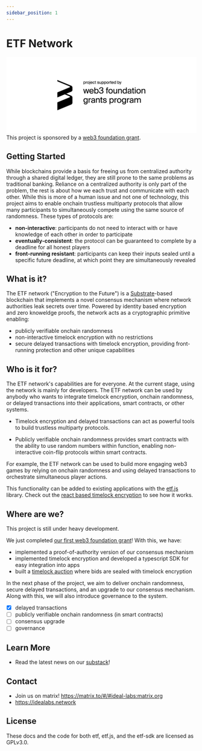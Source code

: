 ```yaml
---
sidebar_position: 1
---
```


# ETF Network

![w3fblk](https://raw.githubusercontent.com/ideal-lab5/etf/main/resources/web3%20foundation_grants_badge_black.png)
This project is sponsored by a [web3 foundation grant](https://github.com/ideal-lab5/Grants-Program/blob/master/applications/cryptex.md).

## Getting Started

While blockchains provide a basis for freeing us from centralized authority through a shared digital ledger, they are still prone to the same problems as traditional banking. Reliance on a centralized authority is only part of the problem, the rest is about how we each trust and communicate with each other. While this is more of a human issue and not one of technology, this project aims to enable onchain trustless multiparty protocols that allow many participants to simultaneously compete using the same source of randomness. These types of protocols are:

- **non-interactive**: participants do not need to interact with or have knowledge of each other in order to participate
- **eventually-consistent**: the protocol can be guaranteed to complete by a deadline for all honest players
- **front-running resistant**: participants can keep their inputs sealed until a specific future deadline, at which point they are simultaneously revealed

## What is it?

The ETF network ("Encryption to the Future") is a [Substrate](https://github.com/paritytech/polkadot-sdk)-based blockchain that implements a novel consensus mechanism where network authorities leak secrets over time. Powered by identity based encryption and zero knoweldge proofs, the network acts as a cryptographic primitive enabling:

- publicly verifiable onchain randomness
- non-interactive timelock encryption with no restrictions
- secure delayed transactions with timelock encryption, providing front-running protection and other unique capabilities

## Who is it for?

The ETF network's capabilities are for everyone. At the current stage, using the network is mainly for developers. The ETF network can be used by anybody who wants to integrate timelock encryption, onchain randomness, or delayed transactions into their applications, smart contracts, or other systems.

- Timelock encryption and delayed transactions can act as powerful tools to build trustless multiparty protocols. 

- Publicly verifiable onchain randomness provides smart contracts with the ability to use random numbers within function, enabling non-interactive coin-flip protocols within smart contracts.

For example, the ETF network can be used to build more engaging web3 games by relying on onchain randomness and using delayed transactions to orchestrate simultaneous player actions.

This functionality can be added to existing applications with the [etf.js](https://github.com/ideal-lab5/etf.js) library. Check out the [react based timelock encryption](https://github.com/ideal-lab5/etf.js/tree/main/examples/react-tlock) to see how it works.


## Where are we?

This project is still under heavy development. 

We just completed [our first web3 foundation grant](https://github.com/ideal-lab5/Grants-Program/blob/dkg/applications/cryptex.md)! With this, we have:

- implemented a proof-of-authority version of our consensus mechanism
- implemented timelock encryption and developed a typescript SDK for easy integration into apps
- built a [timelock auction](/docs/examples/timelock_auction.md) where bids are sealed with timelock encryption

In the next phase of the project, we aim to deliver onchain randomness, secure delayed transactions, and an upgrade to our consensus mechanism. Along with this, we will also introduce governance to the system.

- [x] delayed transactions
- [ ] publicly verifiable onchain randomness (in smart contracts)
- [ ] consensus upgrade
- [ ] governance

## Learn More

- Read the latest news on our [substack](https://ideallabs.substack.com/)!

## Contact

- Join us on matrix! https://matrix.to/#/#ideal-labs:matrix.org
- https://idealabs.network

## License
These docs and the code for both etf, etf.js, and the etf-sdk are licensed as GPLv3.0.
